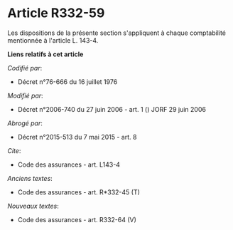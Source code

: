 # Article R332-59

Les dispositions de la présente section s'appliquent à chaque comptabilité mentionnée à l'article L. 143-4.

**Liens relatifs à cet article**

_Codifié par_:

  - Décret n°76-666 du 16 juillet 1976

_Modifié par_:

  - Décret n°2006-740 du 27 juin 2006 - art. 1 () JORF 29 juin 2006

_Abrogé par_:

  - Décret n°2015-513 du 7 mai 2015 - art. 8

_Cite_:

  - Code des assurances - art. L143-4

_Anciens textes_:

  - Code des assurances - art. R*332-45 (T)

_Nouveaux textes_:

  - Code des assurances - art. R332-64 (V)
